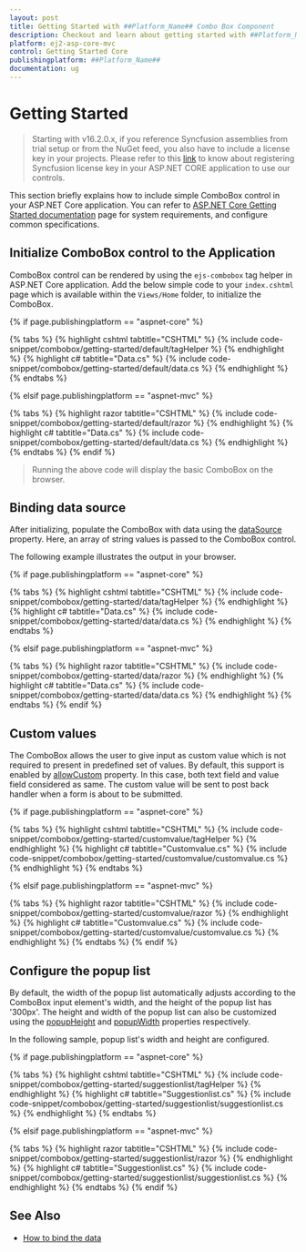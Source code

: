 ```yaml
---
layout: post
title: Getting Started with ##Platform_Name## Combo Box Component
description: Checkout and learn about getting started with ##Platform_Name## Combo Box component of Syncfusion Essential JS 2 and more details.
platform: ej2-asp-core-mvc
control: Getting Started Core
publishingplatform: ##Platform_Name##
documentation: ug
---
```



# Getting Started

> Starting with v16.2.0.x, if you reference Syncfusion assemblies from trial setup or from the NuGet feed, you also have to include a license key in your projects. Please refer to this [link](https://help.syncfusion.com/common/essential-studio/licensing/license-key) to know about registering Syncfusion license key in your ASP.NET CORE application to use our controls.

This section briefly explains how to include simple ComboBox control in your ASP.NET Core application. You can refer to [ASP.NET Core Getting Started documentation](../getting-started/) page for system requirements, and configure common specifications.

## Initialize ComboBox control to the Application

ComboBox control can be rendered by using the `ejs-combobox` tag helper in ASP.NET Core application. Add the below simple code to your `index.cshtml` page which is available within the `Views/Home` folder, to initialize the ComboBox.

{% if page.publishingplatform == "aspnet-core" %}

{% tabs %}
{% highlight cshtml tabtitle="CSHTML" %}
{% include code-snippet/combobox/getting-started/default/tagHelper %}
{% endhighlight %}
{% highlight c# tabtitle="Data.cs" %}
{% include code-snippet/combobox/getting-started/default/data.cs %}
{% endhighlight %}
{% endtabs %}

{% elsif page.publishingplatform == "aspnet-mvc" %}

{% tabs %}
{% highlight razor tabtitle="CSHTML" %}
{% include code-snippet/combobox/getting-started/default/razor %}
{% endhighlight %}
{% highlight c# tabtitle="Data.cs" %}
{% include code-snippet/combobox/getting-started/default/data.cs %}
{% endhighlight %}
{% endtabs %}
{% endif %}



> Running the above code will display the basic ComboBox on the browser.

## Binding data source

After initializing, populate the ComboBox with data using the [dataSource](https://help.syncfusion.com/cr/cref_files/aspnetcore-js2/Syncfusion.EJ2~Syncfusion.EJ2.DropDowns.ComboBox~DataSource.html) property. Here, an array of string values is passed to the ComboBox control.

The following example illustrates the output in your browser.

{% if page.publishingplatform == "aspnet-core" %}

{% tabs %}
{% highlight cshtml tabtitle="CSHTML" %}
{% include code-snippet/combobox/getting-started/data/tagHelper %}
{% endhighlight %}
{% highlight c# tabtitle="Data.cs" %}
{% include code-snippet/combobox/getting-started/data/data.cs %}
{% endhighlight %}
{% endtabs %}

{% elsif page.publishingplatform == "aspnet-mvc" %}

{% tabs %}
{% highlight razor tabtitle="CSHTML" %}
{% include code-snippet/combobox/getting-started/data/razor %}
{% endhighlight %}
{% highlight c# tabtitle="Data.cs" %}
{% include code-snippet/combobox/getting-started/data/data.cs %}
{% endhighlight %}
{% endtabs %}
{% endif %}



## Custom values

The ComboBox allows the user to give input as custom value which is not required to present in predefined set of values. By default, this support is enabled by [allowCustom](https://help.syncfusion.com/cr/cref_files/aspnetcore-js2/Syncfusion.EJ2~Syncfusion.EJ2.DropDowns.ComboBox~AllowCustom.html) property. In this case, both text field and value field considered as same. The custom value will be sent to post back handler when a form is about to be submitted.

{% if page.publishingplatform == "aspnet-core" %}

{% tabs %}
{% highlight cshtml tabtitle="CSHTML" %}
{% include code-snippet/combobox/getting-started/customvalue/tagHelper %}
{% endhighlight %}
{% highlight c# tabtitle="Customvalue.cs" %}
{% include code-snippet/combobox/getting-started/customvalue/customvalue.cs %}
{% endhighlight %}
{% endtabs %}

{% elsif page.publishingplatform == "aspnet-mvc" %}

{% tabs %}
{% highlight razor tabtitle="CSHTML" %}
{% include code-snippet/combobox/getting-started/customvalue/razor %}
{% endhighlight %}
{% highlight c# tabtitle="Customvalue.cs" %}
{% include code-snippet/combobox/getting-started/customvalue/customvalue.cs %}
{% endhighlight %}
{% endtabs %}
{% endif %}



## Configure the popup list

By default, the width of the popup list automatically adjusts according to the ComboBox input element's width, and the height of the popup list has '300px'. The height and width of the popup list can also be customized using the [popupHeight](https://help.syncfusion.com/cr/cref_files/aspnetcore-js2/Syncfusion.EJ2~Syncfusion.EJ2.DropDowns.ComboBox~PopupHeight.html) and [popupWidth](https://help.syncfusion.com/cr/cref_files/aspnetcore-js2/Syncfusion.EJ2~Syncfusion.EJ2.DropDowns.ComboBox~PopupWidth.html) properties respectively.

In the following sample, popup list's width and height are configured.

{% if page.publishingplatform == "aspnet-core" %}

{% tabs %}
{% highlight cshtml tabtitle="CSHTML" %}
{% include code-snippet/combobox/getting-started/suggestionlist/tagHelper %}
{% endhighlight %}
{% highlight c# tabtitle="Suggestionlist.cs" %}
{% include code-snippet/combobox/getting-started/suggestionlist/suggestionlist.cs %}
{% endhighlight %}
{% endtabs %}

{% elsif page.publishingplatform == "aspnet-mvc" %}

{% tabs %}
{% highlight razor tabtitle="CSHTML" %}
{% include code-snippet/combobox/getting-started/suggestionlist/razor %}
{% endhighlight %}
{% highlight c# tabtitle="Suggestionlist.cs" %}
{% include code-snippet/combobox/getting-started/suggestionlist/suggestionlist.cs %}
{% endhighlight %}
{% endtabs %}
{% endif %}



## See Also

* [How to bind the data](./data-binding/)
